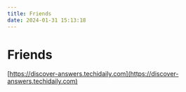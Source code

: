 ```yaml
---
title: Friends
date: 2024-01-31 15:13:18
---
```


# Friends

[https://discover-answers.techidaily.com](https://discover-answers.techidaily.com)